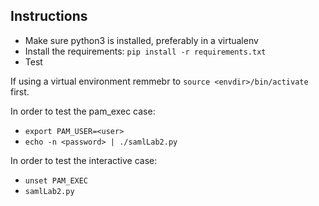 ## Instructions

* Make sure python3 is installed, preferably in a virtualenv
* Install the requirements: `pip install -r requirements.txt`
* Test

If using a virtual environment remmebr to `source <envdir>/bin/activate` first.

In order to test the pam_exec case:
* `export PAM_USER=<user>`
* `echo -n <password> | ./samlLab2.py`

In order to test the interactive case:
* `unset PAM_EXEC`
* `samlLab2.py`

